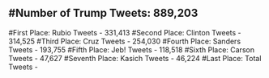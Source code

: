 #Number of Trump Tweets: 889,203
---
#First Place: Rubio Tweets - 331,413
#Second Place: Clinton Tweets - 314,525
#Third Place: Cruz Tweets - 254,030
#Fourth Place: Sanders Tweets - 193,755
#Fifth Place: Jeb! Tweets - 118,518
#Sixth Place: Carson Tweets - 47,627
#Seventh Place: Kasich Tweets - 46,224
#Last Place: Total Tweets -  
